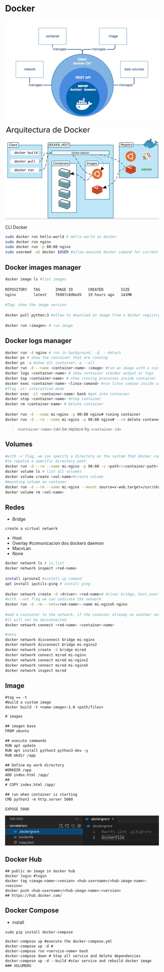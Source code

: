 # Docker

![Untitled](assets/Untitled.png)

![Untitled](assets/Untitled%201.png)

CLI  Docker

```bash
sudo docker run hello-world # Hello world in docker
sudo docker run nginx 
sudo docker run -p 80:80 nginx 
sudo usermod -aG docker $USER #allow execute docker comand for current user
```

## Docker images manager

```bash
docker image ls #list images

REPOSITORY   TAG       IMAGE ID       CREATED        SIZE
nginx        latest    f6987c8d6ed5   19 hours ago   141MB

#Tag: show the image version

docker pull python:3 #allow to download an image from a docker registry

docker run <imagen> # run image
```

## Docker logs manager

```bash
docker run -d nginx # run in background, -d, --detach
docker ps # show the container that are running
docker ps -a #show all container,-a --all
docker run -d --name <container-name> <image> #run an image with a custom name
docker logs <container-name> # show container standar output or logs
docker top <container-name> # show running processes inside container
docker exec <container-name> <linux-comand> #run linux comand inside container
#flag -it: interactive mode
docker exec -it <container-name> bash #get into container
docker stop <container-name> #stop container
docker rm <container-name> # Delete container

docker run -d --name mi-nginx -p 90:80 nginx# runing container
docker run -d --rm --name mi-nginx -p 90:80 nginx# --rm delete contaner when this is stoped
```

> `<container-name>` can be replace by `<container-id>`
> 

## Volumes

```bash
#with -v flag, we can specify a directory on the system that Docker can use 
#to repalce a specific directory path
docker run -d --rm --name mi-nginx -p 90:80 -v <path>:<container-path> nginx
docker volume ls # list all volumes
docker volume create <vol-name>#create volume
#mounting volume on contaner
docker run -d --rm --name mi-nginx --mount source=v-web,target=/usr/share/nginx/html nginx
docker volume rm <vol-name>
```

## Redes

- Bridge

```bash
create a virtual network
```

- Host
- Overlay #comunicacion dos dockers daemon
- MacvLan
- None

```bash
docker network ls # ls,list
docker network inspect <red-name>

install iproute2 #install ip comand
apt install iputils-ping # install ping

docker network create -d <driver> <red-name># driver bridge, host,overlay,macvlan,none
#with --net flag we can indicate the network
docker run -d -rm --net=<red-name>--name mi-nginxh nginx

#add a container to the network, if the conainer already on another network
#it will not be desconnected
docker network connect <red-name> <container-name>
```

```bash
#nota
docker network disconnect bridge mi-nginx
docker network disconnect bridge mi-nginx2
docker network create -d bridge mired
docker network connect mired mi-nginx
docker network connect mired mi-nginx2
docker network connect mired mi-nginxh
docker network inspect mired
```

## Image

```docker
#tag == -t
#build a custom image
docker build -t <name-image>:1.0 <path/files>

```

```docker
# images

## imagen base
FROM ubuntu

## execute commands 
RUN apt update
RUN apt install python3 python3-dev -y
RUN mkdir /app

## Define my work directory
WORKDIR /app
ADD index.html /app/
##
# COPY index.html /app/

## run when container is starting
CMD python3 -m http.server 5000

EXPOSE 5000
```

![Untitled](assets/Untitled%202.png)

## Docker Hub

```docker
## public an image in docker hub
docker login #login
docker tag <image-name>:<vesion> <hub-username>/<hub-image-name>:<vesion>
docker push <hub-username>/<hub-image-name>:<version>
## https://hub.docker.com/
```

## Docker Compose

- install

`sudo pip install docker-compose`

```docker
docker-compose up #execute the docker-compose.yml
docker-compose up -d #
docker-compose run <service-name> bash
docker-compose down # Stop all service and delete dependencies
docker-compose up -d --build #star service and rebuild docker image
### VOLUMENS

```